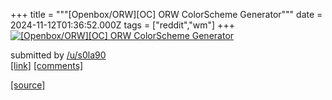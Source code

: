 +++
title = """[Openbox/ORW][OC] ORW ColorScheme Generator"""
date = 2024-11-12T01:36:52.000Z
tags = ["reddit","wm"]
+++
[![[Openbox/ORW][OC] ORW ColorScheme Generator](https://b.thumbs.redditmedia.com/FNF0xnvhp2M5JjXrpK9EIrmAev0CDPjLwEcsHORGjiU.jpg "[Openbox/ORW][OC] ORW ColorScheme Generator")](https://www.reddit.com/r/unixporn/comments/1gp9bwu/openboxorwoc_orw_colorscheme_generator/)

submitted by [/u/s0la90](https://www.reddit.com/user/s0la90)  
[\[link\]](https://www.reddit.com/gallery/1gp9bwu) [\[comments\]](https://www.reddit.com/r/unixporn/comments/1gp9bwu/openboxorwoc_orw_colorscheme_generator/)

[[source]](https://www.reddit.com/r/unixporn/comments/1gp9bwu/openboxorwoc_orw_colorscheme_generator/)
